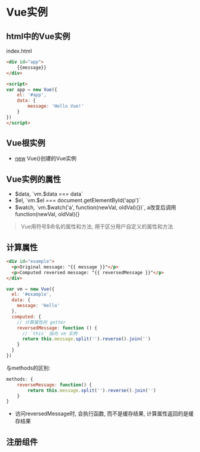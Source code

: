 # Vue实例

## html中的Vue实例

index.html

```html
<div id="app">
    {{message}}
</div>

<script>
var app = new Vue({
    el: '#app',
    data: {
        message: 'Hello Vue!'
    }
})
</script>
```

## Vue根实例

- [new](javascript-operator-new.md) Vue()创建的Vue实例


## Vue实例的属性

- $data, `vm.$data === data`
- $el, `vm.$el === document.getElementById('app')`
- $watch, `vm.$watch('a', function(newVal, oldVal){})`, a改变后调用function(newVal, oldVal){}

> Vue用符号$命名的属性和方法, 用于区分用户自定义的属性和方法

## 计算属性

```html
<div id="example">
  <p>Original message: "{{ message }}"</p>
  <p>Computed reversed message: "{{ reversedMessage }}"</p>
</div>
```

```js
var vm = new Vue({
  el: '#example',
  data: {
    message: 'Hello'
  },
  computed: {
    // 计算属性的 getter
    reversedMessage: function () {
      // `this` 指向 vm 实例
      return this.message.split('').reverse().join('')
    }
  }
})
```

与methods的区别:

```js
methods: {
    reverseMessage: function() {
        return this.message.split('').reverse().join('')
    }
}
```

- 访问reversedMessage时, 会执行函数, 而不是缓存结果, 计算属性返回的是缓存结果

## 注册组件


